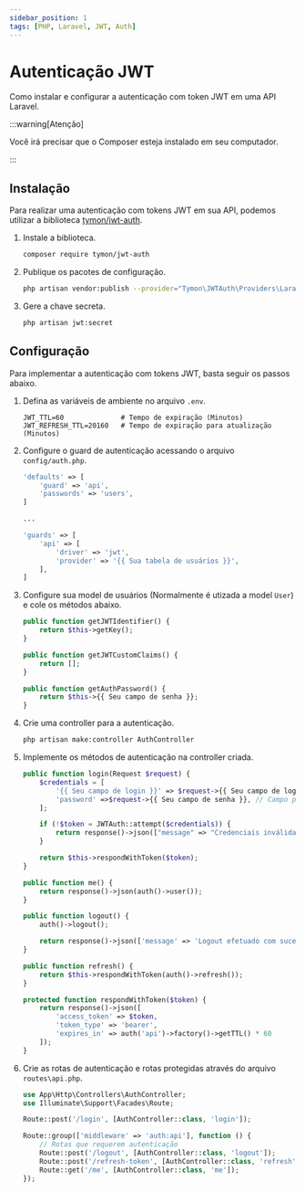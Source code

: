 ```yaml
---
sidebar_position: 1
tags: [PHP, Laravel, JWT, Auth]
---
```


# Autenticação JWT

Como instalar e configurar a autenticação com token JWT em uma API Laravel.

:::warning[Atenção]

Você irá precisar que o Composer esteja instalado em seu computador.

:::

## Instalação

Para realizar uma autenticação com tokens JWT em sua API, podemos utilizar a biblioteca [tymon/jwt-auth](https://jwt-auth.readthedocs.io/en/develop/laravel-installation/).

1. Instale a biblioteca.

    ```sh
    composer require tymon/jwt-auth
    ```

2. Publique os pacotes de configuração.

    ```sh
    php artisan vendor:publish --provider="Tymon\JWTAuth\Providers\LaravelServiceProvider"
    ```

3. Gere a chave secreta.

    ```sh
    php artisan jwt:secret
    ```

## Configuração

Para implementar a autenticação com tokens JWT, basta seguir os passos abaixo.

1. Defina as variáveis de ambiente no arquivo `.env`.

    ```text
    JWT_TTL=60              # Tempo de expiração (Minutos)
    JWT_REFRESH_TTL=20160   # Tempo de expiração para atualização (Minutos)
    ```

2. Configure o guard de autenticação acessando o arquivo `config/auth.php`.

    ```php
    'defaults' => [
        'guard' => 'api',
        'passwords' => 'users',
    ]

    ...

    'guards' => [
        'api' => [
            'driver' => 'jwt',
            'provider' => '{{ Sua tabela de usuários }}',
        ],
    ]
    ```

3. Configure sua model de usuários (Normalmente é utizada a model `User`) e cole os métodos abaixo.

    ```php
    public function getJWTIdentifier() {
        return $this->getKey();
    }

    public function getJWTCustomClaims() {
        return [];
    }

    public function getAuthPassword() {
        return $this->{{ Seu campo de senha }};
    }
    ```

4. Crie uma controller para a autenticação.

    ```sh
    php artisan make:controller AuthController
    ```

5. Implemente os métodos de autenticação na controller criada.

    ```php
    public function login(Request $request) {
        $credentials = [
            '{{ Seu campo de login }}' => $request->{{ Seu campo de login }}, // Campo personalizado para o login
            'password' =>$request->{{ Seu campo de senha }}, // Campo padrão para a senha
        ];

        if (!$token = JWTAuth::attempt($credentials)) {
            return response()->json(["message" => "Credenciais inválidas."], 401);
        }

        return $this->respondWithToken($token);
    }
    
    public function me() {
        return response()->json(auth()->user());
    }
    
    public function logout() {
        auth()->logout();

        return response()->json(['message' => 'Logout efetuado com sucesso!']);
    }
    
    public function refresh() {
        return $this->respondWithToken(auth()->refresh());
    }

    protected function respondWithToken($token) {
        return response()->json([
            'access_token' => $token,
            'token_type' => 'bearer',
            'expires_in' => auth('api')->factory()->getTTL() * 60
        ]);
    }
    ```

6. Crie as rotas de autenticação e rotas protegidas através do arquivo `routes\api.php`.

    ```php
    use App\Http\Controllers\AuthController;
    use Illuminate\Support\Facades\Route;

    Route::post('/login', [AuthController::class, 'login']);

    Route::group(['middleware' => 'auth:api'], function () {
        // Rotas que requerem autenticação
        Route::post('/logout', [AuthController::class, 'logout']);
        Route::post('/refresh-token', [AuthController::class, 'refresh']);
        Route::get('/me', [AuthController::class, 'me']);
    });
    ```
